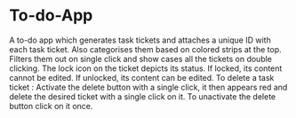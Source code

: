 # To-do-App
A to-do app which generates task tickets and attaches a unique ID with each task ticket.
 Also categorises them based on colored strips at the top.
 Filters them out on single click and show cases all the tickets on double clicking.
 The lock icon on the ticket depicts its status. If locked, its content cannot be edited. If unlocked, its content can be edited.
 To delete a task ticket : Activate the delete button with a single click, it then appears red and delete the desired ticket with a single click on it.
 To unactivate the delete button click on it once.
